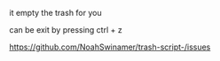 it empty the trash for you

can be exit by pressing ctrl + z

https://github.com/NoahSwinamer/trash-script-/issues

